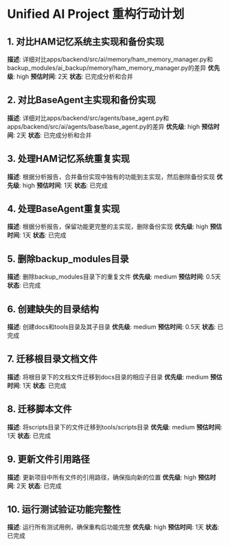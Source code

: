 # Unified AI Project 重构行动计划

## 1. 对比HAM记忆系统主实现和备份实现
**描述**: 详细对比apps/backend/src/ai/memory/ham_memory_manager.py和backup_modules/ai_backup/memory/ham_memory_manager.py的差异
**优先级**: high
**预估时间**: 2天
**状态**: 已完成分析和合并

## 2. 对比BaseAgent主实现和备份实现
**描述**: 详细对比apps/backend/src/agents/base_agent.py和apps/backend/src/ai/agents/base/base_agent.py的差异
**优先级**: high
**预估时间**: 2天
**状态**: 已完成分析和合并

## 3. 处理HAM记忆系统重复实现
**描述**: 根据分析报告，合并备份实现中独有的功能到主实现，然后删除备份实现
**优先级**: high
**预估时间**: 1天
**状态**: 已完成

## 4. 处理BaseAgent重复实现
**描述**: 根据分析报告，保留功能更完整的主实现，删除备份实现
**优先级**: high
**预估时间**: 1天
**状态**: 已完成

## 5. 删除backup_modules目录
**描述**: 删除backup_modules目录下的重复文件
**优先级**: medium
**预估时间**: 0.5天
**状态**: 已完成

## 6. 创建缺失的目录结构
**描述**: 创建docs和tools目录及其子目录
**优先级**: medium
**预估时间**: 0.5天
**状态**: 已完成

## 7. 迁移根目录文档文件
**描述**: 将根目录下的文档文件迁移到docs目录的相应子目录
**优先级**: medium
**预估时间**: 1天
**状态**: 已完成

## 8. 迁移脚本文件
**描述**: 将scripts目录下的文件迁移到tools/scripts目录
**优先级**: medium
**预估时间**: 1天
**状态**: 已完成

## 9. 更新文件引用路径
**描述**: 更新项目中所有文件的引用路径，确保指向新的位置
**优先级**: high
**预估时间**: 2天
**状态**: 已完成

## 10. 运行测试验证功能完整性
**描述**: 运行所有测试用例，确保重构后功能完整
**优先级**: high
**预估时间**: 1天
**状态**: 已完成